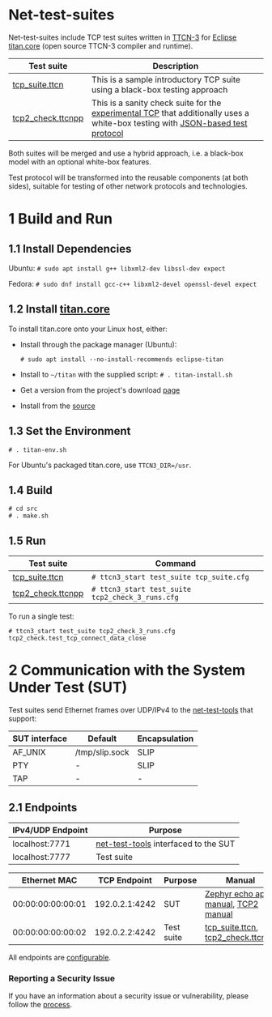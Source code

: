 
# Net-test-suites

Net-test-suites include TCP test suites written in [TTCN-3](https://www.netdevconf.org/2.2/papers/welte-ttcn3-talk.pdf) for [Eclipse titan.core](https://projects.eclipse.org/projects/tools.titan) (open source TTCN-3 compiler and runtime).

Test suite | Description
--------|--------
[tcp_suite.ttcn](https://github.com/intel/net-test-suites/blob/master/src/tcp_suite.ttcn) | This is a sample introductory TCP suite using a black-box testing approach
[tcp2_check.ttcnpp](https://github.com/intel/net-test-suites/blob/master/src/tcp2_check.ttcnpp) | This is a sanity check suite for the [experimental TCP](https://github.com/ozhuraki/zephyr) that additionally uses a white-box testing with [JSON-based test protocol](https://github.com/intel/net-test-suites/blob/master/src/tcp2_utils.ttcnpp#L73)

Both suites will be merged and use a hybrid approach, i.e. a black-box model with an optional white-box features.

Test protocol will be transformed into the reusable components (at both sides), suitable for testing of other network protocols and technologies.

# 1 Build and Run

## 1.1 Install Dependencies
Ubuntu: ```# sudo apt install g++ libxml2-dev libssl-dev expect```

Fedora: ```# sudo dnf install gcc-c++ libxml2-devel openssl-devel expect```
## 1.2 Install [titan.core](https://projects.eclipse.org/projects/tools.titan)
To install titan.core onto your Linux host, either:
* Install through the package manager (Ubuntu):

    ```# sudo apt install --no-install-recommends eclipse-titan```
* Install to ```~/titan``` with the supplied script: ```# . titan-install.sh```
* Get a version from the project's download [page](https://projects.eclipse.org/projects/tools.titan/downloads)
* Install from the [source](https://gitlab.eclipse.org/eclipse/titan/titan.core)

## 1.3 Set the Environment
```
# . titan-env.sh
```
For Ubuntu's packaged titan.core, use ```TTCN3_DIR=/usr```.
## 1.4 Build
```
# cd src
# . make.sh
```
## 1.5 Run

Test suite | Command
--------|--------
[tcp_suite.ttcn](https://github.com/intel/net-test-suites/blob/master/src/tcp_suite.ttcn) | ```# ttcn3_start test_suite tcp_suite.cfg```
[tcp2_check.ttcnpp](https://github.com/intel/net-test-suites/blob/master/src/tcp2_check.ttcnpp) | ```# ttcn3_start test_suite tcp2_check_3_runs.cfg```

To run a single test:
```
# ttcn3_start test_suite tcp2_check_3_runs.cfg tcp2_check.test_tcp_connect_data_close
```

# 2 Communication with the System Under Test (SUT)

Test suites send Ethernet frames over UDP/IPv4 to the [net-test-tools](https://github.com/intel/net-test-tools) that support:

SUT interface | Default | Encapsulation
--------|--------|--------
AF_UNIX | /tmp/slip.sock | SLIP
PTY | - | SLIP
TAP | - | -

## 2.1 Endpoints

IPv4/UDP Endpoint | Purpose
--------|--------
localhost:7771 | [net-test-tools](https://github.com/intel/net-test-tools) interfaced to the SUT
localhost:7777 | Test suite

Ethernet MAC | TCP Endpoint | Purpose | Manual
--------|--------|--------|--------
00:00:00:00:00:01 | 192.0.2.1:4242 | SUT | [Zephyr echo app manual](https://github.com/intel/net-test-suites/blob/master/src/tcp_suite.md), [TCP2 manual](https://github.com/ozhuraki/zephyr)
00:00:00:00:00:02 | 192.0.2.2:4242 | Test suite | [tcp_suite.ttcn](https://github.com/intel/net-test-suites/blob/master/src/tcp_suite.ttcn), [tcp2_check.ttcnpp](https://github.com/intel/net-test-suites/blob/master/src/tcp2_check.ttcnpp)

All endpoints are [configurable](https://github.com/intel/net-test-suites/blob/master/src/tcp_suite.cfg#L6).

### Reporting a Security Issue
If you have an information about a security issue or vulnerability,
please follow the [process](https://01.org/security).

